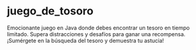 # juego_de_tosoro
Emocionante juego en Java donde debes encontrar un tesoro en tiempo limitado. Supera distracciones y desafíos para ganar una recompensa. ¡Sumérgete en la búsqueda del tesoro y demuestra tu astucia!
